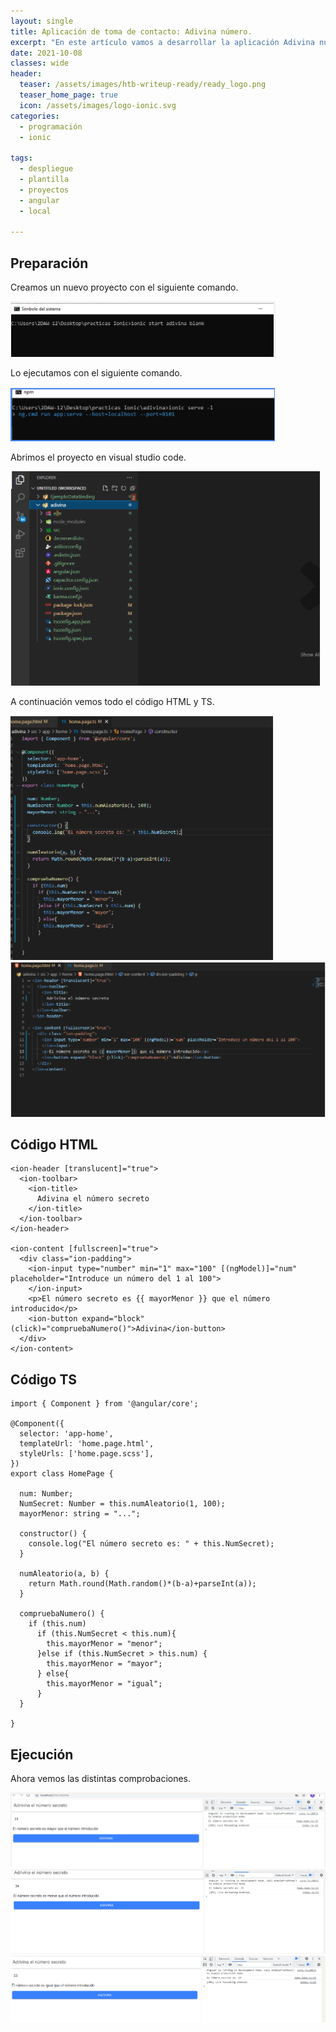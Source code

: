```yaml
---
layout: single
title: Aplicación de toma de contacto: Adivina número.
excerpt: "En este artículo vamos a desarrollar la aplicación Adivina número, cuya elaboración se a continuación. Esta aplicación servirá para ir tomando contacto con Ionic y los elementos que componen una aplicación de este tipo."
date: 2021-10-08
classes: wide
header:
  teaser: /assets/images/htb-writeup-ready/ready_logo.png
  teaser_home_page: true
  icon: /assets/images/logo-ionic.svg
categories:
  - programación
  - ionic
  
tags:
  - despliegue
  - plantilla
  - proyectos
  - angular
  - local

---
```



## Preparación

Creamos un nuevo proyecto con el siguiente comando.

![](/assets/images/ionic-adivina-numero/1.PNG)

Lo ejecutamos con el siguiente comando.

![](/assets/images/ionic-adivina-numero/2.PNG)

Abrimos el proyecto en visual studio code.

![](/assets/images/ionic-adivina-numero/3.PNG)

A continuación vemos todo el código HTML y TS.

![](/assets/images/ionic-adivina-numero/4.PNG)
![](/assets/images/ionic-adivina-numero/5.PNG)

## Código HTML
```
<ion-header [translucent]="true">
  <ion-toolbar>
    <ion-title>
      Adivina el número secreto
    </ion-title>
  </ion-toolbar>
</ion-header>

<ion-content [fullscreen]="true">
  <div class="ion-padding">
    <ion-input type="number" min="1" max="100" [(ngModel)]="num" placeholder="Introduce un número del 1 al 100">
    </ion-input>
    <p>El número secreto es {{ mayorMenor }} que el número introducido</p>
    <ion-button expand="block" (click)="compruebaNumero()">Adivina</ion-button>
  </div>
</ion-content>
```

## Código TS
```
import { Component } from '@angular/core';

@Component({
  selector: 'app-home',
  templateUrl: 'home.page.html',
  styleUrls: ['home.page.scss'],
})
export class HomePage {

  num: Number;
  NumSecret: Number = this.numAleatorio(1, 100);
  mayorMenor: string = "...";

  constructor() {
    console.log("El número secreto es: " + this.NumSecret);
  }

  numAleatorio(a, b) {
    return Math.round(Math.random()*(b-a)+parseInt(a));
  }

  compruebaNumero() {
    if (this.num)
      if (this.NumSecret < this.num){
        this.mayorMenor = "menor";
      }else if (this.NumSecret > this.num) {
        this.mayorMenor = "mayor";
      } else{
        this.mayorMenor = "igual";
      }
  }

}

```
## Ejecución

Ahora vemos las distintas comprobaciones.

![](/assets/images/ionic-adivina-numero/6.PNG)
![](/assets/images/ionic-adivina-numero/7.PNG)
![](/assets/images/ionic-adivina-numero/8.PNG)


